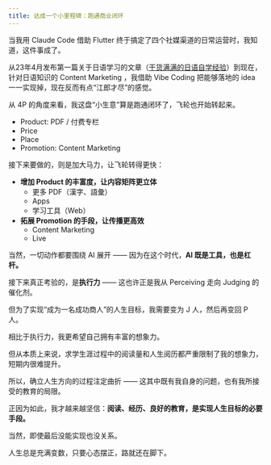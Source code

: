 ```yaml
---
title: 达成一个小里程碑：跑通商业闭环
---
```


当我用 Claude Code 借助 Flutter 终于搞定了四个社媒渠道的日常运营时，我知道，这件事成了。

从23年4月发布第一篇关于日语学习的文章（[干货满满的日语自学经验](https://everjapan.com/japanese/how-to-learn-japanese-efficently-and-effectively/)）到现在，针对日语知识的 Content Marketing ，我借助 Vibe Coding 把能够落地的 idea 一一实现掉，现在反而有点“江郎才尽”的感觉。

从 4P 的角度来看，我这盘“小生意”算是跑通闭环了，飞轮也开始转起来。

- Product: PDF / 付费专栏
- Price
- Place
- Promotion: Content Marketing

接下来要做的，则是加大马力，让飞轮转得更快：

- **增加 Product 的丰富度，让内容矩阵更立体**
  - 更多 PDF（漢字、語彙）
  - Apps
  - 学习工具（Web）
- **拓展 Promotion 的手段，让传播更高效**
  - Content Marketing
  - Live

当然，一切动作都要围绕 AI 展开 —— 因为在这个时代，**AI 既是工具，也是杠杆。**

接下来真正考验的，是**执行力** —— 这也许正是我从 Perceiving 走向 Judging 的催化剂。

但为了实现“成为一名成功商人”的人生目标，我需要变为 J 人，然后再变回 P 人。

相比于执行力，我更希望自己拥有丰富的想象力。

但从本质上来说，求学生涯过程中的阅读量和人生阅历都严重限制了我的想象力，短期内很难提升。

所以，确立人生方向的过程注定曲折 —— 这其中既有我自身的问题，也有我所接受的教育的局限。

正因为如此，我才越来越坚信：**阅读、经历、良好的教育，是实现人生目标的必要手段。**

当然，即使最后没能实现也没关系。

人生总是充满变数，只要心态摆正，路就还在脚下。
